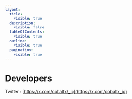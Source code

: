 ```yaml
---
layout:
  title:
    visible: true
  description:
    visible: false
  tableOfContents:
    visible: true
  outline:
    visible: true
  pagination:
    visible: true
---
```


# Developers

Twitter :  [https://x.com/cobaltx\_io](https://x.com/cobaltx_io)
